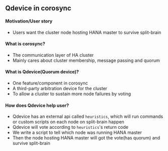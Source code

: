 ## Qdevice in corosync

#### Motivation/User story
* Users want the cluster node hosting HANA master to survive split-brain

#### What is corosync?
* The communication layer of HA cluster
* Mainly cares about cluster membership, message passing and quorum

#### What is Qdevice(Quorum device)?
* One feature/component in corosync
* A third-party arbitration device for the cluster
* To allow a cluster to sustain more node failures by voting

#### How does Qdevice help user?
* Qdevice has an external api called `heuristics`, which will run commands or custom scripts on each node on split-brain happen
* Qdevice will vote according to `heuristics`'s return code
* We write a script to tell which node was running HANA master
* Then the node hosting HANA master will got the vote(has quorum) and survive split-brain
